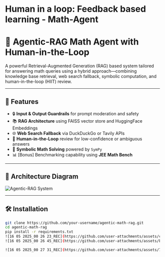 # Human in a loop: Feedback based learning - Math-Agent
# 🤖 Agentic-RAG Math Agent with Human-in-the-Loop

A powerful Retrieval-Augmented Generation (RAG) based system tailored for answering math queries using a hybrid approach—combining knowledge base retrieval, web search fallback, symbolic computation, and human-in-the-loop (HIIT) review.

---

## 📌 Features

- 🔒 **Input & Output Guardrails** for prompt moderation and safety
- 📚 **RAG Architecture** using FAISS vector store and HuggingFace Embeddings
- 🌐 **Web Search Fallback** via DuckDuckGo or Tavily APIs
- 🤝 **Human-in-the-Loop** review for low-confidence or ambiguous answers
- 🧮 **Symbolic Math Solving** powered by `SymPy`
- 📊 [Bonus] Benchmarking capability using **JEE Math Bench**

---

## 🧠 Architecture Diagram

![Agentic-RAG System](A_flowchart_illustrates_an_Agentic-RAG_System_arch.png)

---

## 🛠️ Installation

```bash
git clone https://github.com/your-username/agentic-math-rag.git
cd agentic-math-rag
pip install -r requirements.txt
![16 05 2025_00 26 23_REC](https://github.com/user-attachments/assets/c03197a3-3ae9-4110-8830-235944341f92)
![16 05 2025_00 26 45_REC](https://github.com/user-attachments/assets/b3f81cc9-8949-4ad1-aa06-c0d82623bb28)

![16 05 2025_00 27 31_REC](https://github.com/user-attachments/assets/7fbbeb02-1ec3-410d-9dae-c3b231f8ea9a)

